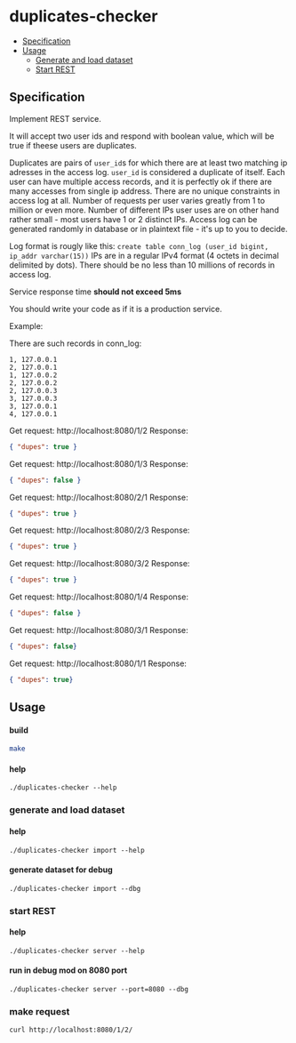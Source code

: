 # duplicates-checker

* [Specification](#spec)
* [Usage](#usage)
  * [Generate and load dataset](#usage-generate)
  * [Start REST](#usage-rest)


<a name="spec"></a>
## Specification

Implement REST service.

It will accept two user ids and respond with boolean value, which will be true if theese users are duplicates.

Duplicates are pairs of `user_id`s for which there are at least two matching ip adresses in the access log.
`user_id` is considered a duplicate of itself.
Each user can have multiple access records, and it is perfectly ok if there are many accesses from single ip address.
There are no unique constraints in access log at all.
Number of requests per user varies greatly from 1 to million or even more.
Number of different IPs user uses are on other hand rather small - most users have 1 or 2 distinct IPs.
Access log can be generated randomly in database or in plaintext file - it's up to you to decide.

Log format is rougly like this: `create table conn_log (user_id bigint, ip_addr varchar(15))`
IPs are in a regular IPv4 format (4 octets in decimal delimited by dots).
There should be no less than 10 millions of records in access log.

Service response time **should not exceed 5ms**

You should write your code as if it is a production service.

Example:

There are such records in conn_log:

```
1, 127.0.0.1
2, 127.0.0.1
1, 127.0.0.2
2, 127.0.0.2
2, 127.0.0.3
3, 127.0.0.3
3, 127.0.0.1
4, 127.0.0.1
```

Get request: http://localhost:8080/1/2
Response:
```json
{ "dupes": true }
```

Get request: http://localhost:8080/1/3
Response:

```json
{ "dupes": false }
```

Get request: http://localhost:8080/2/1
Response:

```json
{ "dupes": true }
```

Get request: http://localhost:8080/2/3
Response:

```json
{ "dupes": true }
```

Get request: http://localhost:8080/3/2
Response:

```json
{ "dupes": true }
```

Get request: http://localhost:8080/1/4
Response:

```json
{ "dupes": false }
```

Get request: http://localhost:8080/3/1
Response:

```json
{ "dupes": false}
```

Get request: http://localhost:8080/1/1
Response:

```json
{ "dupes": true}
```

<a name="usage"></a>
## Usage

#### build
```bash
make
```

#### help
```
./duplicates-checker --help
```

<a name="usage-generate"></a>
### generate and load dataset

#### help
`./duplicates-checker import --help`
#### generate dataset for debug
`./duplicates-checker import --dbg`


<a name="usage-rest"></a>
### start REST

#### help
`./duplicates-checker server --help`
#### run in debug mod on 8080 port
`./duplicates-checker server --port=8080 --dbg`

### make request
`curl http://localhost:8080/1/2/`
